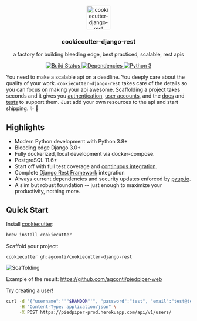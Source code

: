 <p align="center">
  <img width="64" src="media/cdr-icon.png" alt="cookiecutter-django-rest">
  <h3 align="center">cookiecutter-django-rest</h3>
  <p align="center">a factory for building bleeding edge, best practiced, scalable, rest apis</p>
  <p align="center">
    <a href="https://travis-ci.org/agconti/cookiecutter-django-rest">
      <img src="https://travis-ci.org/agconti/cookiecutter-django-rest.svg?branch=master" alt="Build Status">
    </a>
    <a href="https://pyup.io/repos/github/agconti/cookiecutter-django-rest/">
      <img src="https://pyup.io/repos/github/agconti/cookiecutter-django-rest/shield.svg" alt="Dependencies">
    </a>
    <a href="https://pyup.io/repos/github/agconti/cookiecutter-django-rest/">
      <img src="https://pyup.io/repos/github/agconti/cookiecutter-django-rest/python-3-shield.svg" alt="Python 3">
    </a>
  </p>
</p>

You need to make a scalable api on a deadline. You deeply care about the quality of your work.
`cookiecutter-django-rest` takes care of the details so you can focus on making your api awesome.  Scaffolding a project takes seconds and it gives you [authentication](https://github.com/agconti/cookiecutter-django-rest/blob/master/%7B%7Bcookiecutter.github_repository_name%7D%7D/docs/api/authentication.md), [user accounts](https://github.com/agconti/cookiecutter-django-rest/blob/master/%7B%7Bcookiecutter.github_repository_name%7D%7D/%7B%7Bcookiecutter.app_name%7D%7D/users/views.py), and the [docs](https://github.com/agconti/cookiecutter-django-rest/blob/master/%7B%7Bcookiecutter.github_repository_name%7D%7D/docs/api/users.md) and [tests](https://github.com/agconti/cookiecutter-django-rest/blob/master/%7B%7Bcookiecutter.github_repository_name%7D%7D/%7B%7Bcookiecutter.app_name%7D%7D/users/test/test_views.py) to support them. Just add your own resources to the api and start shipping. ✨ 💅



## Highlights
- Modern Python development with Python 3.8+
- Bleeding edge Django 3.0+
- Fully dockerized, local development via docker-compose.
- PostgreSQL 11.6+
- Start off with full test coverage and [continuous integration](https://github.com/agconti/cookiecutter-django-rest/blob/master/%7B%7Bcookiecutter.github_repository_name%7D%7D/.travis.yml).
- Complete [Django Rest Framework](http://www.django-rest-framework.org/) integration
- Always current dependencies and security updates enforced by [pyup.io](https://pyup.io/).
- A slim but robust foundation -- just enough to maximize your productivity, nothing more.

## Quick Start

Install [cookiecutter](https://github.com/audreyr/cookiecutter):

```bash
brew install cookiecutter
```

Scaffold your project:
```
cookiecutter gh:agconti/cookiecutter-django-rest
```

![Scaffolding](media/scaffolding.gif)

Example of the result: https://github.com/agconti/piedpiper-web

Try creating a user!

```bash
curl -d '{"username":"'"$RANDOM"'", "password":"test", "email":"test@test.com", "first_name":"test", "last_name":"user"}' \
     -H "Content-Type: application/json" \
     -X POST https://piedpiper-prod.herokuapp.com/api/v1/users/
```
